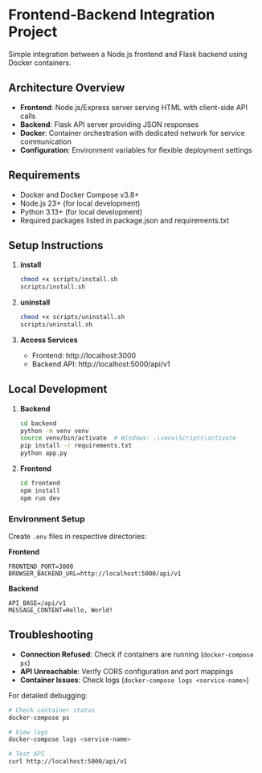# Frontend-Backend Integration Project

Simple integration between a Node.js frontend and Flask backend using Docker containers.

## Architecture Overview

- **Frontend**: Node.js/Express server serving HTML with client-side API calls
- **Backend**: Flask API server providing JSON responses
- **Docker**: Container orchestration with dedicated network for service communication
- **Configuration**: Environment variables for flexible deployment settings

## Requirements

- Docker and Docker Compose v3.8+
- Node.js 23+ (for local development)
- Python 3.13+ (for local development)
- Required packages listed in package.json and requirements.txt

## Setup Instructions

1. **install**
   ```bash
   chmod +x scripts/install.sh  
   scripts/install.sh 
   ```

2. **uninstall**
   ```bash
   chmod +x scripts/uninstall.sh  
   scripts/uninstall.sh 
   ```

3. **Access Services**
   - Frontend: http://localhost:3000
   - Backend API: http://localhost:5000/api/v1

## Local Development

1. **Backend**
   ```bash
   cd backend
   python -m venv venv
   source venv/bin/activate  # Windows: .\venv\Scripts\activate
   pip install -r requirements.txt
   python app.py
   ```

2. **Frontend**
   ```bash
   cd frontend
   npm install
   npm run dev
   ```

### Environment Setup
Create `.env` files in respective directories:

**Frontend**
```
FRONTEND_PORT=3000
BROWSER_BACKEND_URL=http://localhost:5000/api/v1
```

**Backend**
```
API_BASE=/api/v1
MESSAGE_CONTENT=Hello, World!
```

## Troubleshooting

- **Connection Refused**: Check if containers are running (`docker-compose ps`)
- **API Unreachable**: Verify CORS configuration and port mappings
- **Container Issues**: Check logs (`docker-compose logs <service-name>`)

For detailed debugging:
```bash
# Check container status
docker-compose ps

# View logs
docker-compose logs <service-name>

# Test API
curl http://localhost:5000/api/v1
```